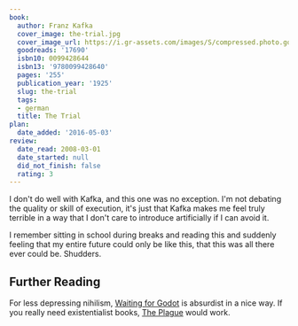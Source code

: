 ```yaml
---
book:
  author: Franz Kafka
  cover_image: the-trial.jpg
  cover_image_url: https://i.gr-assets.com/images/S/compressed.photo.goodreads.com/books/1320399438l/17690._SX98_.jpg
  goodreads: '17690'
  isbn10: 0099428644
  isbn13: '9780099428640'
  pages: '255'
  publication_year: '1925'
  slug: the-trial
  tags:
  - german
  title: The Trial
plan:
  date_added: '2016-05-03'
review:
  date_read: 2008-03-01
  date_started: null
  did_not_finish: false
  rating: 3
---
```


I don't do well with Kafka, and this one was no exception. I'm not debating the quality or skill of execution, it's just
that Kafka makes me feel truly terrible in a way that I don't care to introduce artificially if I can avoid it.

I remember sitting in school during breaks and reading this and suddenly feeling that my entire future could only be
like this, that this was all there ever could be. Shudders.

## Further Reading

For less depressing nihilism, [Waiting for Godot](https://books.rixx.de/reviews/2018/waiting-for-godot) is absurdist in
a nice way. If you really need existentialist books, [The Plague](https://books.rixx.de/reviews/2010/the-plague)
would work.
